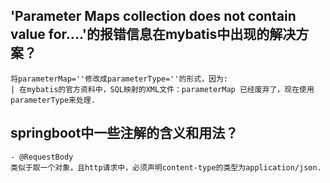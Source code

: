 ## 'Parameter Maps collection does not contain value for....'的报错信息在mybatis中出现的解决方案？ 
    将parameterMap=''修改成parameterType=''的形式，因为:
    | 在mybatis的官方资料中，SQL映射的XML文件：parameterMap 已经废弃了，现在使用parameterType来处理.
## springboot中一些注解的含义和用法？
    - @RequestBody
    类似于取一个对象，且http请求中，必须声明content-type的类型为application/json.
